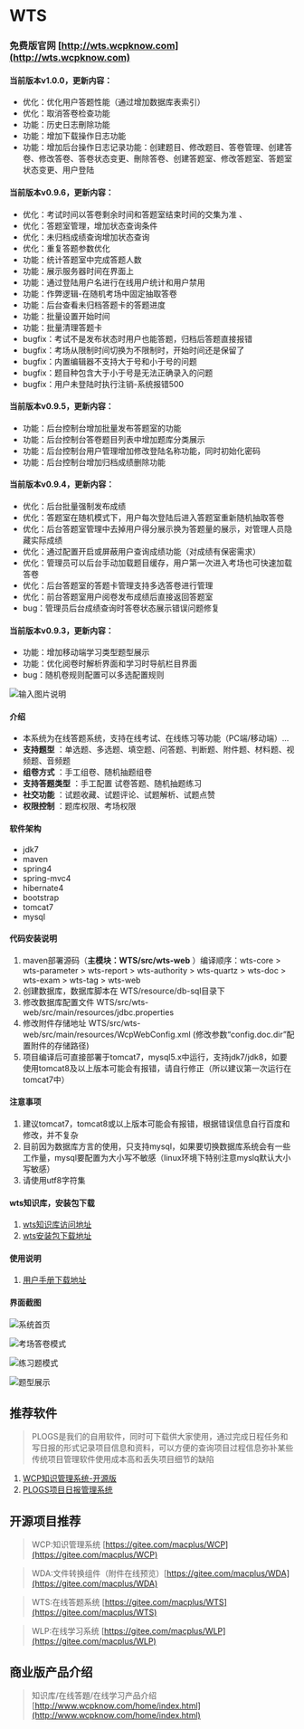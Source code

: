 # WTS
### 免费版官网 [http://wts.wcpknow.com](http://wts.wcpknow.com)
#### 当前版本v1.0.0，更新内容：
- 优化：优化用户答题性能（通过增加数据库表索引）
- 优化：取消答卷检查功能
- 功能：历史日志刪除功能
- 功能：增加下载操作日志功能
- 功能：增加后台操作日志记录功能：创建题目、修改题目、答卷管理、创建答卷、修改答卷、答卷状态变更、刪除答卷、创建答题室、修改答题室、答题室状态变更、用户登陆

#### 当前版本v0.9.6，更新内容：

- 优化：考试时间以答卷剩余时间和答题室结束时间的交集为准 、
- 优化：答题室管理，增加状态查询条件
- 优化：未归档成绩查询增加状态查询
- 优化：重复答题参数优化 
- 功能：统计答题室中完成答题人数
- 功能：展示服务器时间在界面上
- 功能：通过登陆用户名进行在线用户统计和用户禁用
- 功能：作弊逻辑-在随机考场中固定抽取答卷
- 功能：后台查看未归档答题卡的答题进度
- 功能：批量设置开始时间
- 功能：批量清理答题卡 
- bugfix：考试不是发布状态时用户也能答题，归档后答题直接报错
- bugfix：考场从限制时间切换为不限制时，开始时间还是保留了
- bugfix：内置编辑器不支持大于号和小于号的问题
- bugfix：题目种包含大于小于号是无法正确录入的问题
- bugfix：用户未登陆时执行注销-系统报错500

#### 当前版本v0.9.5，更新内容：

- 功能：后台控制台增加批量发布答题室的功能
- 功能：后台控制台答卷题目列表中增加题库分类展示
- 功能：后台控制台用户管理增加修改登陆名称功能，同时初始化密码
- 功能：后台控制台增加归档成绩删除功能

#### 当前版本v0.9.4，更新内容：
- 优化：后台批量强制发布成绩
- 优化：答题室在随机模式下，用户每次登陆后进入答题室重新随机抽取答卷
- 优化：后台答题室管理中去掉用户得分展示换为答题量的展示，对管理人员隐藏实际成绩
- 优化：通过配置开启或屏蔽用户查询成绩功能（对成绩有保密需求）
- 优化：管理员可以后台手动加载题目缓存，用户第一次进入考场也可快速加载答卷
- 优化：后台答题室的答题卡管理支持多选答卷进行管理
- 优化：前台答题室用户阅卷发布成绩后直接返回答题室
- bug：管理员后台成绩查询时答卷状态展示错误问题修复
 
#### 当前版本v0.9.3，更新内容：
- 功能：增加移动端学习类型题型展示
- 功能：优化阅卷时解析界面和学习时导航栏目界面
- bug：随机卷规则配置可以多选配置规则
 



![输入图片说明](https://images.gitee.com/uploads/images/2020/0227/191046_6a25de34_24089.png "wts移动端展示4.png")


#### 介绍
- 本系统为在线答题系统，支持在线考试、在线练习等功能（PC端/移动端）... 
-  **支持题型** ：单选题、多选题、填空题、问答题、判断题、附件题、材料题、视频题、音频题
-  **组卷方式** ：手工组卷、随机抽题组卷
-  **支持答题类型** ：手工配置 试卷答题、随机抽题练习
-  **社交功能** ：试题收藏、试题评论、试题解析、试题点赞
-  **权限控制** ：题库权限、考场权限

#### 软件架构
- jdk7
- maven
- spring4
- spring-mvc4
- hibernate4
- bootstrap
- tomcat7
- mysql

#### 代码安装说明
1. maven部署源码（**主模块：WTS/src/wts-web** ）编译顺序：wts-core > wts-parameter > wts-report > wts-authority > wts-quartz > wts-doc > wts-exam > wts-tag > wts-web
2. 创建数据库，数据库脚本在 WTS/resource/db-sql目录下
3. 修改数据库配置文件 WTS/src/wts-web/src/main/resources/jdbc.properties
4. 修改附件存储地址 WTS/src/wts-web/src/main/resources/WcpWebConfig.xml (修改参数“config.doc.dir”配置附件的存储路径)
5. 项目编译后可直接部署于tomcat7，mysql5.x中运行，支持jdk7/jdk8，如要使用tomcat8及以上版本可能会有报错，请自行修正（所以建议第一次运行在tomcat7中）

#### 注意事项
1. 建议tomcat7，tomcat8或以上版本可能会有报错，根据错误信息自行百度和修改，并不复杂
2. 目前因为数据库方言的使用，只支持mysql，如果要切换数据库系统会有一些工作量，mysql要配置为大小写不敏感（linux环境下特别注意myslq默认大小写敏感）
3. 请使用utf8字符集

#### wts知识库，安装包下载

1.  [wts知识库访问地址](http://www.wcpdoc.com/webspecial/home/Pub2c909b2b6739306301678806130d48fe.html)
2.  [wts安装包下载地址](http://www.wcpdoc.com/webdoc/view/Pub2c909b2b6fbdee960170338a8220471d.html)

#### 使用说明

1.  [用户手册下载地址](http://www.wcpdoc.com/webdoc/view/Pub2c909b2b6fbdee960170394c7fa1517a.html)

#### 界面截图

![系统首页](https://images.gitee.com/uploads/images/2020/0216/113146_ff9fb0d9_24089.jpeg "系统首页.jpg")


![考场答卷模式](https://images.gitee.com/uploads/images/2020/0216/113334_fb9136e3_24089.png "考场答卷模式.png")


![练习题模式](https://images.gitee.com/uploads/images/2020/0216/113352_ad18a676_24089.png "练习题模式.png")


![题型展示](https://images.gitee.com/uploads/images/2020/0216/151033_e21c1913_24089.png "火狐截图_2020-02-16T07-09-55.943Z.png")


## 推荐软件
> PLOGS是我们的自用软件，同时可下载供大家使用，通过完成日程任务和写日报的形式记录项目信息和资料，可以方便的查询项目过程信息弥补某些传统项目管理软件使用成本高和丢失项目细节的缺陷
1.  [WCP知识管理系统-开源版](https://gitee.com/macplus/WCP)
2.  [PLOGS项目日报管理系统](http://www.wcpdoc.com/webspecial/home/Pub2c909b2b6eb4fe9e016f9495d1fb5ad7.html)


## 开源项目推荐
	
> WCP:知识管理系统 [https://gitee.com/macplus/WCP](https://gitee.com/macplus/WCP)

> WDA:文件转换组件（附件在线预览）[https://gitee.com/macplus/WDA](https://gitee.com/macplus/WDA)

> WTS:在线答题系统 [https://gitee.com/macplus/WTS](https://gitee.com/macplus/WTS)

> WLP:在线学习系统 [https://gitee.com/macplus/WLP](https://gitee.com/macplus/WLP)
## 商业版产品介绍
 > 知识库/在线答題/在线学习产品介绍 [http://www.wcpknow.com/home/index.html](http://www.wcpknow.com/home/index.html)